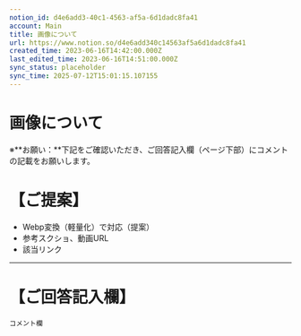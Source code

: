 ```yaml
---
notion_id: d4e6add3-40c1-4563-af5a-6d1dadc8fa41
account: Main
title: 画像について
url: https://www.notion.so/d4e6add340c14563af5a6d1dadc8fa41
created_time: 2023-06-16T14:42:00.000Z
last_edited_time: 2023-06-16T14:51:00.000Z
sync_status: placeholder
sync_time: 2025-07-12T15:01:15.107155
---
```

# 画像について

※**お願い：**下記をご確認いただき、ご回答記入欄（ページ下部）にコメントの記載をお願いします。
# 【ご提案】
- Webp変換（軽量化）で対応（提案）
- 参考スクショ、動画URL
- 該当リンク
---
# 【ご回答記入欄】
```plain text
コメント欄
```